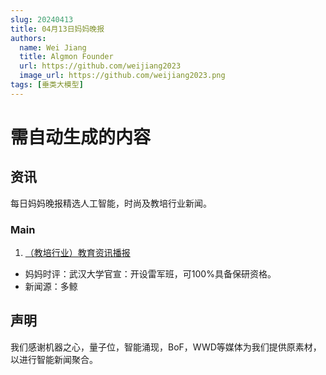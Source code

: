 ```yaml
---
slug: 20240413
title: 04月13日妈妈晚报
authors:
  name: Wei Jiang
  title: Algmon Founder
  url: https://github.com/weijiang2023
  image_url: https://github.com/weijiang2023.png
tags: [垂类大模型]
---
```


# 需自动生成的内容
## 资讯
每日妈妈晚报精选人工智能，时尚及教培行业新闻。

### Main

1. [（教培行业）教育资讯播报](https://mp.weixin.qq.com/s/ZCTcfQjmBVpV392lcTvEpw)
* 妈妈时评：武汉大学官宣：开设雷军班，可100%具备保研资格。
* 新闻源：多鲸

## 声明

我们感谢机器之心，量子位，智能涌现，BoF，WWD等媒体为我们提供原素材，以进行智能新闻聚合。